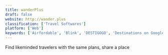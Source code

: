 ```yaml
---
title: wanderPlus
draft: false 
website: http://wander.plus
classification: ['Travel Softwares']
platform: ['Web']
keywords: ['Airfordable', 'Blink', 'DESTIGOGO', 'Destinations on Google', 'Journy', 'Mitty', 'MyLifeElsewhere', 'Offpeak.io', 'Skill Swipe', 'Taab', 'TapTapTravel', 'Travel with Makers', 'TravelOffers', 'Travelisty', 'Traveller Stash', 'Travello', 'TripCost', 'Tripnary', 'Tripomatic', 'Trippo', 'Tripsy', 'Vamo']
---
```

Find likeminded travelers with the same plans, share a place